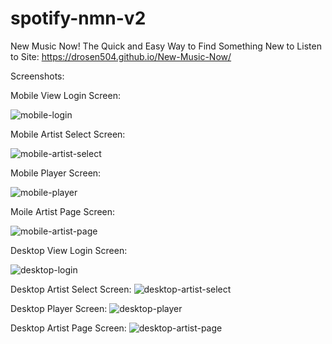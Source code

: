 # spotify-nmn-v2
New Music Now!
The Quick and Easy Way to Find Something New to Listen to
Site: https://drosen504.github.io/New-Music-Now/

Screenshots:

Mobile View Login Screen:

![mobile-login](https://github.com/drosen504/New-Music-Now/blob/master/screenshots/nmn-mobile-login.PNG "Mobile View Login Screen")


Mobile Artist Select Screen:

![mobile-artist-select](https://github.com/drosen504/New-Music-Now/blob/master/screenshots/nmn-mobile-artist-select.PNG "Mobile Artist Select Screen")


Mobile Player Screen:

![mobile-player](https://github.com/drosen504/New-Music-Now/blob/master/screenshots/nmn-mobile-player.PNG "Mobile Player Screen")


Moile Artist Page Screen:

![mobile-artist-page](https://github.com/drosen504/New-Music-Now/blob/master/screenshots/nmn-mobile-artist-page.PNG "Moile Artist Page Screen")


Desktop View Login Screen:

![desktop-login](https://github.com/drosen504/New-Music-Now/blob/master/screenshots/nmn-desktop-login.PNG "Desktop View Login Screen")


Desktop Artist Select Screen: ![desktop-artist-select](https://github.com/drosen504/New-Music-Now/blob/master/screenshots/nmn-desktop-artist-select.PNG "Desktop Artist Select Screen")


Desktop Player Screen: ![desktop-player](https://github.com/drosen504/New-Music-Now/blob/master/screenshots/nmn-desktop-player.PNG "Desktop Player Screen")


Desktop Artist Page Screen: ![desktop-artist-page](https://github.com/drosen504/New-Music-Now/blob/master/screenshots/nmn-desktop-artist-page.PNG "Desktop Artist Page Screen")

